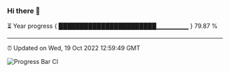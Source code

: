 ### Hi there 👋

⏳ Year progress { ███████████████████████▁▁▁▁▁▁▁ } 79.87 %

---

⏰ Updated on Wed, 19 Oct 2022 12:59:49 GMT

![Progress Bar CI](https://github.com/ZhaoGui/ZhaoGui/workflows/Progress%20Bar%20CI/badge.svg)
